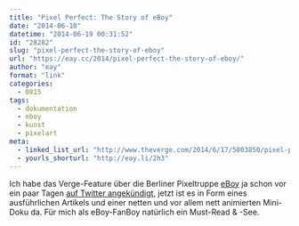 ```yaml
---
title: "Pixel Perfect: The Story of eBoy"
date: "2014-06-18"
datetime: "2014-06-19 00:31:52"
id: "28282"
slug: "pixel-perfect-the-story-of-eboy"
url: "https://eay.cc/2014/pixel-perfect-the-story-of-eboy/"
author: "eay"
format: "link"
categories:
  - 0815
tags:
  - dokumentation
  - eboy
  - kunst
  - pixelart
meta:
  - linked_list_url: "http://www.theverge.com/2014/6/17/5803850/pixel-perfect-the-story-of-eboy"
  - yourls_shorturl: "http://eay.li/2h3"
---
```


Ich habe das Verge-Feature über die Berliner Pixeltruppe [eBoy](http://hello.eboy.com/eboy/) ja schon vor ein paar Tagen [auf Twitter angekündigt](https://twitter.com/eay/status/477508298762383360), jetzt ist es in Form eines ausführlichen Artikels und einer netten und vor allem nett animierten Mini-Doku da. Für mich als eBoy-FanBoy natürlich ein Must-Read & -See.
